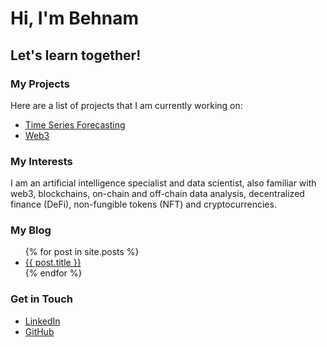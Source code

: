 # Hi, I'm Behnam
## Let's learn together!

### My Projects
Here are a list of projects that I am currently working on:
<ul>
<li><a href="https://github.com/baloochyb/PricePrediction">Time Series Forecasting</a></li>
<li><a href="https://github.com/baloochyb/Web3DataScience">Web3</a></li>
</ul>

### My Interests
I am an artificial intelligence specialist and data scientist, also familiar with web3, blockchains, on-chain and off-chain data analysis,  decentralized finance (DeFi), non-fungible tokens (NFT) and cryptocurrencies.
### My Blog
<ul>
{% for post in site.posts %}
<li>
<a href="{{ post.url }}">{{ post.title }}</a>
</li>
{% endfor %}
</ul>

### Get in Touch
<ul>
<li><a href="https://www.linkedin.com/in/{{ site.linkedin_username }}">LinkedIn</a></li>
<li><a href="https://github.com/{{ site.github_username }}">GitHub</a></li>
</ul>
